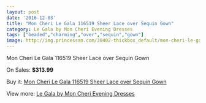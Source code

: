 ```yaml
---
layout: post
date: '2016-12-03'
title: "Mon Cheri Le Gala 116519 Sheer Lace over Sequin Gown"
category: Le Gala by Mon Cheri Evening Dresses
tags: ["beaded","charming","over","sequin","gown"]
image: http://img.princessan.com/30402-thickbox_default/mon-cheri-le-gala-116519-sheer-lace-over-sequin-gown.jpg
---
```

Mon Cheri Le Gala 116519 Sheer Lace over Sequin Gown

On Sales: **$313.99**
<a href="https://www.princessan.com/en/13814-mon-cheri-le-gala-116519-sheer-lace-over-sequin-gown.html"><amp-img layout="responsive" width="600" height="600" src="//img.princessan.com/30402-thickbox_default/mon-cheri-le-gala-116519-sheer-lace-over-sequin-gown.jpg" alt="Mon Cheri Le Gala 116519 Sheer Lace over Sequin Gown 0" /></a>
<a href="https://www.princessan.com/en/13814-mon-cheri-le-gala-116519-sheer-lace-over-sequin-gown.html"><amp-img layout="responsive" width="600" height="600" src="//img.princessan.com/30403-thickbox_default/mon-cheri-le-gala-116519-sheer-lace-over-sequin-gown.jpg" alt="Mon Cheri Le Gala 116519 Sheer Lace over Sequin Gown 1" /></a>

Buy it: [Mon Cheri Le Gala 116519 Sheer Lace over Sequin Gown](https://www.princessan.com/en/13814-mon-cheri-le-gala-116519-sheer-lace-over-sequin-gown.html "Mon Cheri Le Gala 116519 Sheer Lace over Sequin Gown")

View more: [Le Gala by Mon Cheri Evening Dresses](https://www.princessan.com/en/102- "Le Gala by Mon Cheri Evening Dresses")
